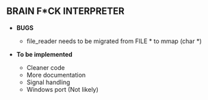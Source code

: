 BRAIN F\*CK INTERPRETER
--------------------

* **BUGS**
    - file\_reader needs to be migrated from FILE * to mmap (char \*)

* **To be implemented**
    - Cleaner code
    - More documentation
    - Signal handling
    - Windows port (Not likely)
